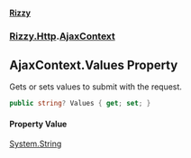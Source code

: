 #### [Rizzy](index 'index')
### [Rizzy.Http](Rizzy.Http 'Rizzy.Http').[AjaxContext](Rizzy.Http.AjaxContext 'Rizzy.Http.AjaxContext')

## AjaxContext.Values Property

Gets or sets values to submit with the request.

```csharp
public string? Values { get; set; }
```

#### Property Value
[System.String](https://docs.microsoft.com/en-us/dotnet/api/System.String 'System.String')